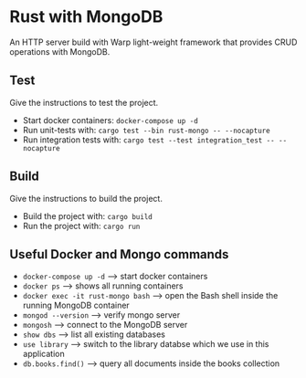 # Rust with MongoDB

An HTTP server build with Warp light-weight framework that provides CRUD operations with MongoDB.

## Test

Give the instructions to test the project.

- Start docker containers: `docker-compose up -d`
- Run unit-tests with: `cargo test --bin rust-mongo -- --nocapture`
- Run integration tests with: `cargo test --test integration_test -- --nocapture`

## Build

Give the instructions to build the project.

- Build the project with: `cargo build`
- Run the project with: `cargo run`

## Useful Docker and Mongo commands

- `docker-compose up -d` --> start docker containers
- `docker ps` --> shows all running containers
- `docker exec -it rust-mongo bash` --> open the Bash shell inside the running MongoDB container
- `mongod --version` --> verify mongo server
- `mongosh` --> connect to the MongoDB server
- `show dbs` --> list all existing databases
- `use library` --> switch to the library databse which we use in this application
- `db.books.find()` --> query all documents inside the books collection
